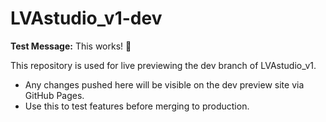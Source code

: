 # LVAstudio_v1-dev

**Test Message:** This works! 🚀

This repository is used for live previewing the dev branch of LVAstudio_v1.

- Any changes pushed here will be visible on the dev preview site via GitHub Pages.
- Use this to test features before merging to production. 